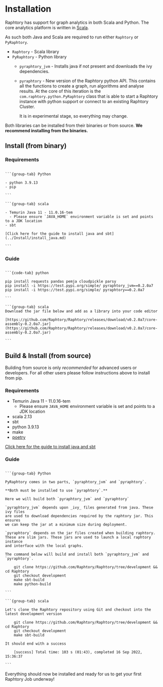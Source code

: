 # Installation

Raphtory has support for graph analytics in both Scala and Python.
The core analytics platform is written in [Scala](https://www.scala-lang.org).

As such both Java and Scala are required to run either `Raphtory` or `PyRaphtory`.

* `Raphtory` - Scala library
* `PyRaphtory` - Python library
  * `pyraphtory_jvm` - Installs java if not present and downloads the ivy dependencies. 
  * `pyraphtory` - New version of the Raphtory python API.
    This contains all the functions to create a graph, run algorithms and analyse results.
    At the core of this iteration is the `com.raphtory.python.PyRaphtory` class that is
    able to start a Raphtory instance with python support or connect to an existing Raphtory Cluster.

    It is in experimental stage, so everything may change. 

Both libraries can be installed from their binaries or from source. 
**We recommend installing from the binaries.**

## Install (from binary)

### Requirements

````{tabs}

```{group-tab} Python

- python 3.9.13 
- pip

```

```{group-tab} scala

- Temurin Java 11 - 11.0.16-tem
  - Please ensure `JAVA_HOME` environment variable is set and points to a JDK location
- sbt

[Click here for the guide to install java and sbt](../Install/install_java.md)

```
````

### Guide

````{tabs}

```{code-tab} python

pip install requests pandas pemja cloudpickle parsy
pip install -i https://test.pypi.org/simple/ pyraphtory_jvm==0.2.0a7
pip install -i https://test.pypi.org/simple/ pyraphtory==0.2.0a7

```

```{group-tab} scala
Download the jar file below and add as a library into your code editor  

[https://github.com/Raphtory/Raphtory/releases/download/v0.2.0a7/core-assembly-0.2.0a7.jar](https://github.com/Raphtory/Raphtory/releases/download/v0.2.0a7/core-assembly-0.2.0a7.jar) 

```
````

## Build & Install (from source)

Building from source is only _recommended_ for advanced users or developers.
For all other users please follow instructions above to install from pip.

### Requirements

- Temurin Java 11 - 11.0.16-tem
  - Please ensure `JAVA_HOME` environment variable is set and points to a JDK location
- scala 2.13
- sbt
- python 3.9.13
- make
- [poetry](https://python-poetry.org/)

[Click here for the guide to install java and sbt](../Install/install_java.md)


### Guide

````{tabs}

```{group-tab} Python

PyRaphtory comes in two parts, `pyraphtory_jvm` and `pyraphtory`. 

**Both must be installed to use `pyraphtory`.**

Here we will build both `pyraphtory_jvm` and `pyraphtory`

`pyraphtory_jvm` depends upon _ivy_ files generated from java. These ivy files 
are used to download dependencies required by the raphtory jar. This ensures 
we can keep the jar at a minimum size during deployment. 

`pyraphtory` depends on the jar files created when building raphtory. 
These are slim jars. These jars are used to launch a local raphtory instance
and interface with the local graphs. 

The command below will build and install both `pyraphtory_jvm` and `pyraphtory`.

    git clone https://github.com/Raphtory/Raphtory/tree/development && cd Raphtory
    git checkout development 
    make sbt-build
    make python-build

```

```{group-tab} scala

Let's clone the Raphtory repository using Git and checkout into the latest development version

    git clone https://github.com/Raphtory/Raphtory/tree/development && cd Raphtory
    git checkout development 
    make sbt-build

It should end with a success

    [success] Total time: 103 s (01:43), completed 16 Sep 2022, 15:36:37

```
````
Everything should now be installed and ready for us to get your first Raphtory Job underway!

